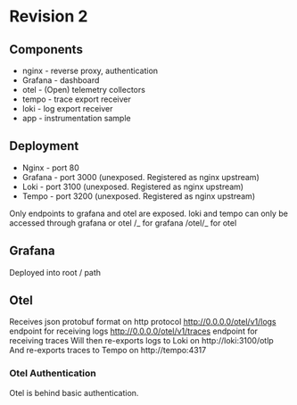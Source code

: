 # Revision 2

## Components

- nginx - reverse proxy, authentication
- Grafana - dashboard
- otel - (Open) telemetry collectors
- tempo - trace export receiver
- loki - log export receiver
- app - instrumentation sample

## Deployment

- Nginx - port 80
- Grafana - port 3000 (unexposed. Registered as nginx upstream)
- Loki - port 3100 (unexposed. Registered as nginx upstream)
- Tempo - port 3200 (unexposed. Registered as nginx upstream)

Only endpoints to grafana and otel are exposed. loki and tempo can only be accessed through grafana or otel
/_ for grafana
/otel/_ for otel

## Grafana

Deployed into root / path

## Otel

Receives json protobuf format on http protocol
http://0.0.0.0/otel/v1/logs endpoint for receiving logs
http://0.0.0.0/otel/v1/traces endpoint for receiving traces
Will then re-exports logs to Loki on http://loki:3100/otlp
And re-exports traces to Tempo on http://tempo:4317

### Otel Authentication

Otel is behind basic authentication.
